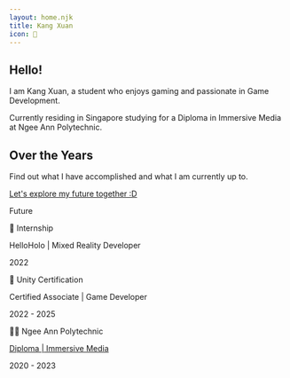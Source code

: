 ```yaml
---
layout: home.njk
title: Kang Xuan
icon: 👋
---
```

## Hello!
I am Kang Xuan, a student who enjoys gaming and passionate in Game Development.

Currently residing in Singapore studying for a Diploma in Immersive Media at Ngee Ann Polytechnic.

## Over the Years
Find out what I have accomplished and what I am currently up to.

<div class="position-relative mt-5">
    <div class="timeline p-exclude">
    <div class="timeline--content">
        <p class=""><a href="https://twitter.com/who82848582">Let's explore my future together :D</a></p>
        <p class="year">Future</p>
    </div>
    <div class="timeline--content">
        <p class="fw-bold">📆 Internship</p>
        <p class="">HelloHolo | Mixed Reality Developer</p>
        <p class="year">2022</p>
    </div>
    <div class="timeline--content">
        <p class="fw-bold">📜 Unity Certification</p>
        <p class="">Certified Associate | Game Developer</p>
        <p class="year">2022 - 2025</p>
    </div>
    <div class="timeline--content">
        <p class="fw-bold">🧑‍🎓 Ngee Ann Polytechnic</p>
        <p class=""><a href="https://www.np.edu.sg/ict/Pages/im.aspx">Diploma | Immersive Media</a></p>
        <p class="year">2020 - 2023</p>
    </div>
    </div>
</div>